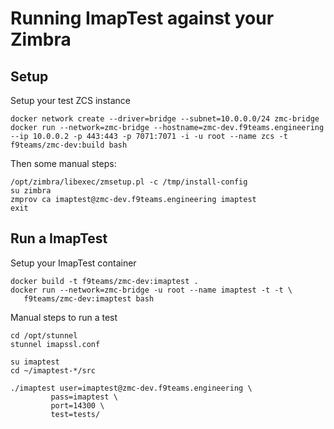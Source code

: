 # Running ImapTest against your Zimbra

## Setup
Setup your test ZCS instance
```
docker network create --driver=bridge --subnet=10.0.0.0/24 zmc-bridge
docker run --network=zmc-bridge --hostname=zmc-dev.f9teams.engineering --ip 10.0.0.2 -p 443:443 -p 7071:7071 -i -u root --name zcs -t f9teams/zmc-dev:build bash
```
Then some manual steps:
```
/opt/zimbra/libexec/zmsetup.pl -c /tmp/install-config
su zimbra
zmprov ca imaptest@zmc-dev.f9teams.engineering imaptest
exit
```

## Run a ImapTest
Setup your ImapTest container
```
docker build -t f9teams/zmc-dev:imaptest .
docker run --network=zmc-bridge -u root --name imaptest -t -t \
   f9teams/zmc-dev:imaptest bash
```
Manual steps to run a test
```
cd /opt/stunnel
stunnel imapssl.conf

su imaptest
cd ~/imaptest-*/src

./imaptest user=imaptest@zmc-dev.f9teams.engineering \
         pass=imaptest \
         port=14300 \
         test=tests/
```
